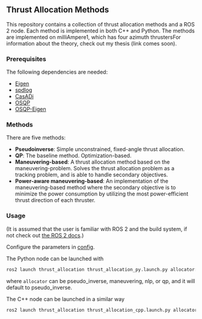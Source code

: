 ## Thrust Allocation Methods

This repository contains a collection of thrust allocation methods and a ROS 2 node. Each method is implemented in both C++ and Python. The methods are implemented on milliAmpere1, which has four azimuth thrustersFor information about the theory, check out my thesis (link comes soon).

### Prerequisites

The following dependencies are needed:
- [Eigen](https://github.com/PX4/eigen)
- [spdlog](https://github.com/gabime/spdlog)
- [CasADi](https://github.com/casadi/casadi)
- [OSQP](https://github.com/osqp/osqp)
- [OSQP-Eigen](https://github.com/robotology/osqp-eigen)

### Methods

There are five methods:
- __Pseudoinverse__: Simple unconstrained, fixed-angle thrust allocation.
- __QP__: The baseline method. Optimization-based.
- __Maneuvering-based__: A thrust allocation method based on the maneuvering-problem. Solves the thrust allocation problem as a tracking problem, and is able to handle secondary objectives.
- __Power-aware maneuvering-based__: An implementation of the maneuvering-based method where the secondary objective is to minimize the power consumption by utilizing the most power-efficient thrust direction of each thruster. 

### Usage
(It is assumed that the user is familiar with ROS 2 and the build system, if not check out [the ROS 2 docs](https://docs.ros.org/en/humble/Tutorials/Beginner-Client-Libraries/Creating-A-Workspace/Creating-A-Workspace.html).)

Configure the parameters in [config](config/thrust_allocation_config.yaml).

The Python node can be launched with
```bash
ros2 launch thrust_allocation thrust_allocation_py.launch.py allocator:=XXX
```
where `allocator` can be pseudo_inverse, maneuvering, nlp, or qp, and it will default to pseudo_inverse.

The C++ node can be launched in a similar way
```bash
ros2 launch thrust_allocation thrust_allocation_cpp.launch.py allocator:=XXX
```
